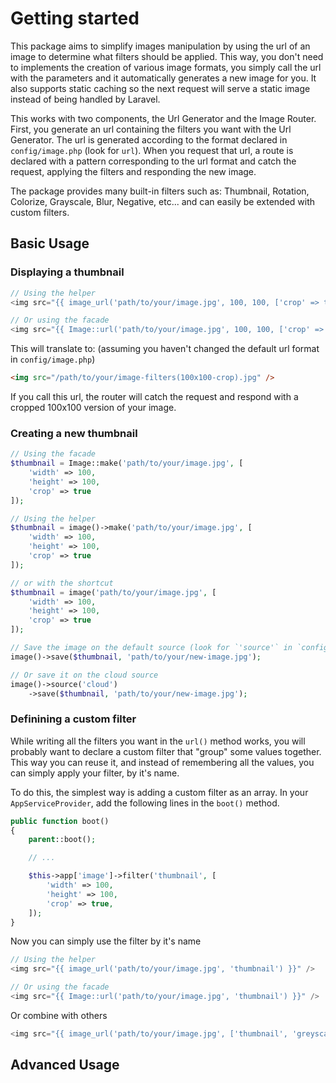 # Getting started
This package aims to simplify images manipulation by using the url of an image to determine what filters should be applied. This way, you don't need to implements the creation of various image formats, you simply call the url with the parameters and it automatically generates a new image for you. It also supports static caching so the next request will serve a static image instead of being handled by Laravel.

This works with two components, the Url Generator and the Image Router. First, you generate an url containing the filters you want with the Url Generator. The url is generated according to the format declared in `config/image.php` (look for `url`). When you request that url, a route is declared with a pattern corresponding to the url format and catch the request, applying the filters and responding the new image.

The package provides many built-in filters such as: Thumbnail, Rotation, Colorize, Grayscale, Blur, Negative, etc... and can easily be extended with custom filters.

## Basic Usage

### Displaying a thumbnail

```php
// Using the helper
<img src="{{ image_url('path/to/your/image.jpg', 100, 100, ['crop' => true]) }}" />

// Or using the facade
<img src="{{ Image::url('path/to/your/image.jpg', 100, 100, ['crop' => true]) }}" />
```

This will translate to: (assuming you haven't changed the default url format in `config/image.php`)
```html
<img src="/path/to/your/image-filters(100x100-crop).jpg" />
```

If you call this url, the router will catch the request and respond with a cropped 100x100 version of your image.

### Creating a new thumbnail

```php
// Using the facade
$thumbnail = Image::make('path/to/your/image.jpg', [
    'width' => 100,
    'height' => 100,
    'crop' => true
]);

// Using the helper
$thumbnail = image()->make('path/to/your/image.jpg', [
    'width' => 100,
    'height' => 100,
    'crop' => true
]);

// or with the shortcut
$thumbnail = image('path/to/your/image.jpg', [
    'width' => 100,
    'height' => 100,
    'crop' => true
]);

// Save the image on the default source (look for `'source'` in `config/image.php`)
image()->save($thumbnail, 'path/to/your/new-image.jpg');

// Or save it on the cloud source
image()->source('cloud')
    ->save($thumbnail, 'path/to/your/new-image.jpg');
```

### Definining a custom filter
While writing all the filters you want in the `url()` method works, you will probably want to declare a custom filter that "group" some values together. This way you can reuse it, and instead of remembering all the values, you can simply apply your filter, by it's name.

To do this, the simplest way is adding a custom filter as an array. In your `AppServiceProvider`, add the following lines in the `boot()` method.

```php
public function boot()
{
    parent::boot();

    // ...

    $this->app['image']->filter('thumbnail', [
        'width' => 100,
        'height' => 100,
        'crop' => true,
    ]);
}
```

Now you can simply use the filter by it's name
```php
// Using the helper
<img src="{{ image_url('path/to/your/image.jpg', 'thumbnail') }}" />

// Or using the facade
<img src="{{ Image::url('path/to/your/image.jpg', 'thumbnail') }}" />
```

Or combine with others
```php
<img src="{{ image_url('path/to/your/image.jpg', ['thumbnail', 'greyscale']) }}" />
```

## Advanced Usage
